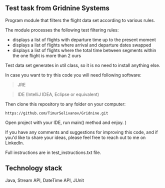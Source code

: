 ## Test task from Gridnine Systems

Program module that filters the flight data set according to various rules.

The module processes the following  test filtering rules:
- displays a list of flights with departure time up to the present moment
- displays a list of flights where arrival and departure dates swapped
- displays a list of  flights where the total time between segments within the one flight is more than 2 ours

Test data set generates in util class, so it is no need to install anything else.

In case you want to try this code you will need following software:
> JRE

> IDE (IntelliJ IDEA, Eclipse or equivalent)

Then clone this repository to any folder on your computer:
```
https://github.com/TimurSelivanov/Gridnine.git
```

Open project with your IDE, run main() method and enjoy. )

If you have any comments and suggestions for improving this code, and if you'd like to share your ideas, please feel free to reach out to me on LinkedIn.

Full instructions are in test_instructions.txt file.

## Technology stack
Java, Stream API, DateTime API, JUnit
